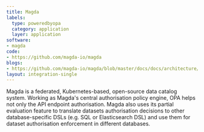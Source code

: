 ```yaml
---
title: Magda
labels:
  type: poweredbyopa
  category: application
  layer: application
software:
- magda
code:
- https://github.com/magda-io/magda
blogs:
- https://github.com/magda-io/magda/blob/master/docs/docs/architecture/Guide%20to%20Magda%20Internals.md#authorization-authz
layout: integration-single
---
```

Magda is a federated, Kubernetes-based, open-source data catalog system.
Working as Magda's central authorisation policy engine, OPA helps not only the API endpoint authorisation.
Magda also uses its partial evaluation feature to translate datasets authorisation decisions to other database-specific DSLs (e.g. SQL or Elasticsearch DSL) and use them for dataset authorisation enforcement in different databases.

